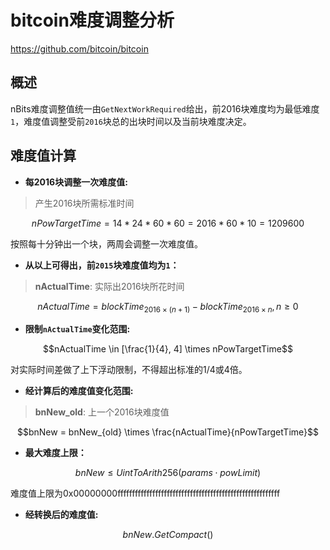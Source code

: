 bitcoin难度调整分析
===================================

https://github.com/bitcoin/bitcoin

概述
-----------------------------------
nBits难度调整值统一由`GetNextWorkRequired`给出，前2016块难度均为最低难度`1`，难度值调整受前`2016`块总的出块时间以及当前块难度决定。

难度值计算
-----------------------------------

* **每2016块调整一次难度值:**
> 产生2016块所需标准时间
```math
nPowTargetTime = 14 * 24 * 60 * 60 = 2016 * 60 * 10 = 1209600
```
按照每十分钟出一个块，两周会调整一次难度值。

* **从以上可得出，前`2015`块难度值均为`1`：**
> **nActualTime**: 实际出2016块所花时间
```math
nActualTime = blockTime_{2016 \times (n+1)} - blockTime_{2016 \times n}, n \geq 0
```

* **限制`nActualTime`变化范围:**
```math
nActualTime \in [\frac{1}{4}, 4] \times nPowTargetTime
```
对实际时间差做了上下浮动限制，不得超出标准的1/4或4倍。
* **经计算后的难度值变化范围:**
> **bnNew_old**: 上一个2016块难度值
```math
bnNew = bnNew_{old} \times \frac{nActualTime}{nPowTargetTime}
```

* **最大难度上限：**
```math
bnNew \leq UintToArith256(params \cdot powLimit)
```
难度值上限为0x00000000ffffffffffffffffffffffffffffffffffffffffffffffffffffffff

* **经转换后的难度值:**
```math
bnNew.GetCompact()
```